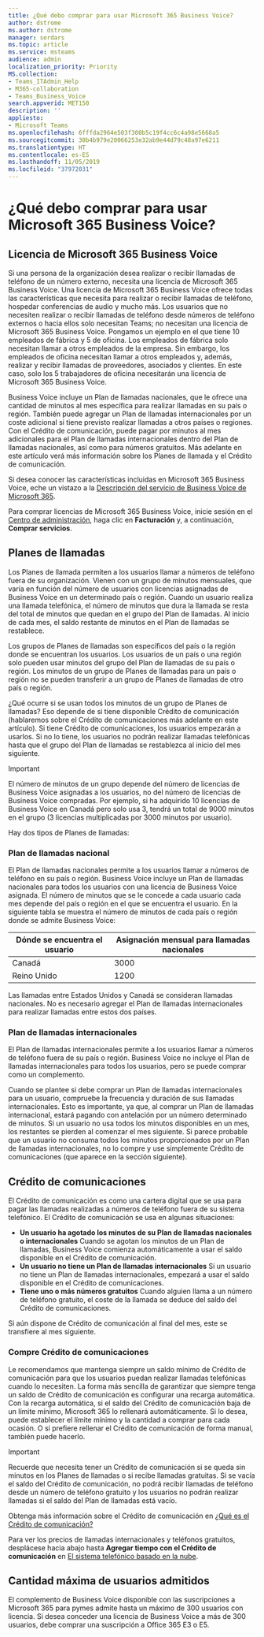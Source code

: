 ```yaml
---
title: ¿Qué debo comprar para usar Microsoft 365 Business Voice?
author: dstrome
ms.author: dstrome
manager: serdars
ms.topic: article
ms.service: msteams
audience: admin
localization_priority: Priority
MS.collection:
- Teams_ITAdmin_Help
- M365-collaboration
- Teams_Business_Voice
search.appverid: MET150
description: ''
appliesto:
- Microsoft Teams
ms.openlocfilehash: 6fffda2964e503f300b5c19f4cc6c4a98e5668a5
ms.sourcegitcommit: 30b4b979e20066253e32ab9e44d79c48a97e6211
ms.translationtype: HT
ms.contentlocale: es-ES
ms.lasthandoff: 11/05/2019
ms.locfileid: "37972031"
---
```

# <a name="what-do-i-need-to-purchase-to-use-microsoft-365-business-voice"></a>¿Qué debo comprar para usar Microsoft 365 Business Voice?

## <a name="microsoft-365-business-voice-license"></a>Licencia de Microsoft 365 Business Voice

Si una persona de la organización desea realizar o recibir llamadas de teléfono de un número externo, necesita una licencia de Microsoft 365 Business Voice. Una licencia de Microsoft 365 Business Voice ofrece todas las características que necesita para realizar o recibir llamadas de teléfono, hospedar conferencias de audio y mucho más. Los usuarios que no necesiten realizar o recibir llamadas de teléfono desde números de teléfono externos o hacia ellos solo necesitan Teams; no necesitan una licencia de Microsoft 365 Business Voice. Pongamos un ejemplo en el que tiene 10 empleados de fábrica y 5 de oficina. Los empleados de fábrica solo necesitan llamar a otros empleados de la empresa. Sin embargo, los empleados de oficina necesitan llamar a otros empleados y, además, realizar y recibir llamadas de proveedores, asociados y clientes. En este caso, solo los 5 trabajadores de oficina necesitarán una licencia de Microsoft 365 Business Voice.

Business Voice incluye un Plan de llamadas nacionales, que le ofrece una cantidad de minutos al mes específica para realizar llamadas en su país o región. También puede agregar un Plan de llamadas internacionales por un coste adicional si tiene previsto realizar llamadas a otros países o regiones. Con el Crédito de comunicación, puede pagar por minutos al mes adicionales para el Plan de llamadas internacionales dentro del Plan de llamadas nacionales, así como para números gratuitos. Más adelante en este artículo verá más información sobre los Planes de llamada y el Crédito de comunicación.

Si desea conocer las características incluidas en Microsoft 365 Business Voice, eche un vistazo a la [Descripción del servicio de Business Voice de Microsoft 365](https://docs.microsoft.com/office365/servicedescriptions/microsoft-365-business-voice-service-description).

Para comprar licencias de Microsoft 365 Business Voice, inicie sesión en el [Centro de administración](https://admin.microsoft.com/Adminportal/Home#/homepage), haga clic en **Facturación** y, a continuación, **Comprar servicios**.

## <a name="calling-plans"></a>Planes de llamadas

Los Planes de llamada permiten a los usuarios llamar a números de teléfono fuera de su organización. Vienen con un grupo de minutos mensuales, que varía en función del número de usuarios con licencias asignadas de Business Voice en un determinado país o región. Cuando un usuario realiza una llamada telefónica, el número de minutos que dura la llamada se resta del total de minutos que quedan en el grupo del Plan de llamadas. Al inicio de cada mes, el saldo restante de minutos en el Plan de llamadas se restablece.

Los grupos de Planes de llamadas son específicos del país o la región donde se encuentran los usuarios. Los usuarios de un país o una región solo pueden usar minutos del grupo del Plan de llamadas de su país o región. Los minutos de un grupo de Planes de llamadas para un país o región no se pueden transferir a un grupo de Planes de llamadas de otro país o región.

¿Qué ocurre si se usan todos los minutos de un grupo de Planes de llamadas? Eso depende de si tiene disponible Crédito de comunicación (hablaremos sobre el Crédito de comunicaciones más adelante en este artículo). Si tiene Crédito de comunicaciones, los usuarios empezarán a usarlos. Si no lo tiene, los usuarios no podrán realizar llamadas telefónicas hasta que el grupo del Plan de llamadas se restablezca al inicio del mes siguiente.

> [!IMPORTANT]
> El número de minutos de un grupo depende del número de licencias de Business Voice asignadas a los usuarios, no del número de licencias de Business Voice compradas. Por ejemplo, si ha adquirido 10 licencias de Business Voice en Canadá pero solo usa 3, tendrá un total de 9000 minutos en el grupo (3 licencias multiplicadas por 3000 minutos por usuario).

Hay dos tipos de Planes de llamadas:

### <a name="domestic-calling-plan"></a>Plan de llamadas nacional

El Plan de llamadas nacionales permite a los usuarios llamar a números de teléfono en su país o región. Business Voice incluye un Plan de llamadas nacionales para todos los usuarios con una licencia de Business Voice asignada. El número de minutos que se le concede a cada usuario cada mes depende del país o región en el que se encuentra el usuario. En la siguiente tabla se muestra el número de minutos de cada país o región donde se admite Business Voice:

|Dónde se encuentra el usuario          |Asignación mensual para llamadas nacionales |
|-----------------------------------|-------------------------------------|
|Canadá                             | 3000                                |
|Reino Unido                     | 1200                                |

Las llamadas entre Estados Unidos y Canadá se consideran llamadas nacionales. No es necesario agregar el Plan de llamadas internacionales para realizar llamadas entre estos dos países.

### <a name="international-calling-plan"></a>Plan de llamadas internacionales

El Plan de llamadas internacionales permite a los usuarios llamar a números de teléfono fuera de su país o región. Business Voice no incluye el Plan de llamadas internacionales para todos los usuarios, pero se puede comprar como un complemento.

Cuando se plantee si debe comprar un Plan de llamadas internacionales para un usuario, compruebe la frecuencia y duración de sus llamadas internacionales. Esto es importante, ya que, al comprar un Plan de llamadas internacional, estará pagando con antelación por un número determinado de minutos. Si un usuario no usa todos los minutos disponibles en un mes, los restantes se pierden al comenzar el mes siguiente. Si parece probable que un usuario no consuma todos los minutos proporcionados por un Plan de llamadas internacionales, no lo compre y use simplemente Crédito de comunicaciones (que aparece en la sección siguiente).

## <a name="communications-credits"></a>Crédito de comunicaciones

El Crédito de comunicación es como una cartera digital que se usa para pagar las llamadas realizadas a números de teléfono fuera de su sistema telefónico. El Crédito de comunicación se usa en algunas situaciones:

- **Un usuario ha agotado los minutos de su Plan de llamadas nacionales o internacionales** Cuando se agotan los minutos de un Plan de llamadas, Business Voice comienza automáticamente a usar el saldo disponible en el Crédito de comunicación.
- **Un usuario no tiene un Plan de llamadas internacionales** Si un usuario no tiene un Plan de llamadas internacionales, empezará a usar el saldo disponible en el Crédito de comunicaciones.
- **Tiene uno o más números gratuitos** Cuando alguien llama a un número de teléfono gratuito, el coste de la llamada se deduce del saldo del Crédito de comunicaciones.

Si aún dispone de Crédito de comunicación al final del mes, este se transfiere al mes siguiente.

### <a name="buy-communication-credits"></a>Compre Crédito de comunicaciones

Le recomendamos que mantenga siempre un saldo mínimo de Crédito de comunicación para que los usuarios puedan realizar llamadas telefónicas cuando lo necesiten. La forma más sencilla de garantizar que siempre tenga un saldo de Crédito de comunicación es configurar una recarga automática. Con la recarga automática, si el saldo del Crédito de comunicación baja de un límite mínimo, Microsoft 365 lo rellenará automáticamente. Si lo desea, puede establecer el límite mínimo y la cantidad a comprar para cada ocasión. O si prefiere rellenar el Crédito de comunicación de forma manual, también puede hacerlo.

> [!IMPORTANT]
> Recuerde que necesita tener un Crédito de comunicación si se queda sin minutos en los Planes de llamadas o si recibe llamadas gratuitas. Si se vacía el saldo del Crédito de comunicación, no podrá recibir llamadas de teléfono desde un número de teléfono gratuito y los usuarios no podrán realizar llamadas si el saldo del Plan de llamadas está vacío.

Obtenga más información sobre el Crédito de comunicación en [¿Qué es el Crédito de comunicación?](../what-are-communications-credits.md)

Para ver los precios de llamadas internacionales y teléfonos gratuitos, desplácese hacia abajo hasta **Agregar tiempo con el Crédito de comunicación** en [El sistema telefónico basado en la nube](https://products.office.com/microsoft-teams/voice-calling#ow-download-rates).

## <a name="maximum-number-of-supported-users"></a>Cantidad máxima de usuarios admitidos

El complemento de Business Voice disponible con las suscripciones a Microsoft 365 para pymes admite hasta un máximo de 300 usuarios con licencia. Si desea conceder una licencia de Business Voice a más de 300 usuarios, debe comprar una suscripción a Office 365 E3 o E5.

